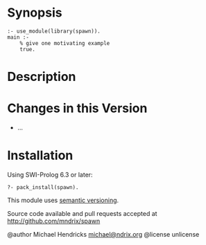 # Synopsis

    :- use_module(library(spawn)).
    main :-
        % give one motivating example
        true.

# Description

# Changes in this Version

  * ...

# Installation

Using SWI-Prolog 6.3 or later:

    ?- pack_install(spawn).

This module uses [semantic versioning](http://semver.org/).

Source code available and pull requests accepted at
http://github.com/mndrix/spawn

@author Michael Hendricks <michael@ndrix.org>
@license unlicense
